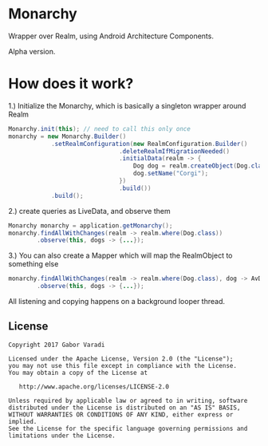 # Monarchy

Wrapper over Realm, using Android Architecture Components.

Alpha version.

# How does it work?

1.) Initialize the Monarchy, which is basically a singleton wrapper around Realm

``` java
Monarchy.init(this); // need to call this only once
monarchy = new Monarchy.Builder()
            .setRealmConfiguration(new RealmConfiguration.Builder()
                               .deleteRealmIfMigrationNeeded()
                               .initialData(realm -> {
                                   Dog dog = realm.createObject(Dog.class);
                                   dog.setName("Corgi");
                               })
                               .build())
            .build();
```
                
2.) create queries as LiveData, and observe them

``` java
Monarchy monarchy = application.getMonarchy();
monarchy.findAllWithChanges(realm -> realm.where(Dog.class))
        .observe(this, dogs -> {...});
```
        
3.) You can also create a Mapper which will map the RealmObject to something else

``` java
monarchy.findAllWithChanges(realm -> realm.where(Dog.class), dog -> AvDog.create(dog.getName()))
        .observe(this, dogs -> {...});
```

All listening and copying happens on a background looper thread.

## License

    Copyright 2017 Gabor Varadi

    Licensed under the Apache License, Version 2.0 (the "License");
    you may not use this file except in compliance with the License.
    You may obtain a copy of the License at

       http://www.apache.org/licenses/LICENSE-2.0

    Unless required by applicable law or agreed to in writing, software
    distributed under the License is distributed on an "AS IS" BASIS,
    WITHOUT WARRANTIES OR CONDITIONS OF ANY KIND, either express or implied.
    See the License for the specific language governing permissions and
    limitations under the License.
